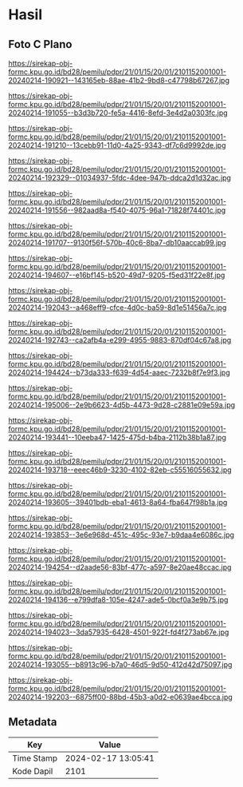 # Hasil

## Foto C Plano

https://sirekap-obj-formc.kpu.go.id/bd28/pemilu/pdpr/21/01/15/20/01/2101152001001-20240214-190921--143165eb-88ae-41b2-9bd8-c47798b67267.jpg

https://sirekap-obj-formc.kpu.go.id/bd28/pemilu/pdpr/21/01/15/20/01/2101152001001-20240214-191055--b3d3b720-fe5a-4416-8efd-3e4d2a0303fc.jpg

https://sirekap-obj-formc.kpu.go.id/bd28/pemilu/pdpr/21/01/15/20/01/2101152001001-20240214-191210--13cebb91-11d0-4a25-9343-df7c6d9992de.jpg

https://sirekap-obj-formc.kpu.go.id/bd28/pemilu/pdpr/21/01/15/20/01/2101152001001-20240214-192329--01034937-5fdc-4dee-947b-ddca2d1d32ac.jpg

https://sirekap-obj-formc.kpu.go.id/bd28/pemilu/pdpr/21/01/15/20/01/2101152001001-20240214-191556--982aad8a-f540-4075-96a1-71828f74401c.jpg

https://sirekap-obj-formc.kpu.go.id/bd28/pemilu/pdpr/21/01/15/20/01/2101152001001-20240214-191707--9130f56f-570b-40c6-8ba7-db10aaccab99.jpg

https://sirekap-obj-formc.kpu.go.id/bd28/pemilu/pdpr/21/01/15/20/01/2101152001001-20240214-194607--e16bf145-b520-49d7-9205-f5ed31f22e8f.jpg

https://sirekap-obj-formc.kpu.go.id/bd28/pemilu/pdpr/21/01/15/20/01/2101152001001-20240214-192043--a468eff9-cfce-4d0c-ba59-8d1e51456a7c.jpg

https://sirekap-obj-formc.kpu.go.id/bd28/pemilu/pdpr/21/01/15/20/01/2101152001001-20240214-192743--ca2afb4a-e299-4955-9883-870df04c67a8.jpg

https://sirekap-obj-formc.kpu.go.id/bd28/pemilu/pdpr/21/01/15/20/01/2101152001001-20240214-194424--b73da333-f639-4d54-aaec-7232b8f7e9f3.jpg

https://sirekap-obj-formc.kpu.go.id/bd28/pemilu/pdpr/21/01/15/20/01/2101152001001-20240214-195006--2e9b6623-4d5b-4473-9d28-c2881e09e59a.jpg

https://sirekap-obj-formc.kpu.go.id/bd28/pemilu/pdpr/21/01/15/20/01/2101152001001-20240214-193441--10eeba47-1425-475d-b4ba-2112b38b1a87.jpg

https://sirekap-obj-formc.kpu.go.id/bd28/pemilu/pdpr/21/01/15/20/01/2101152001001-20240214-193718--eeec46b9-3230-4102-82eb-c55516055632.jpg

https://sirekap-obj-formc.kpu.go.id/bd28/pemilu/pdpr/21/01/15/20/01/2101152001001-20240214-193605--39401bdb-eba1-4613-8a64-fba647f98b1a.jpg

https://sirekap-obj-formc.kpu.go.id/bd28/pemilu/pdpr/21/01/15/20/01/2101152001001-20240214-193853--3e6e968d-451c-495c-93e7-b9daa4e6086c.jpg

https://sirekap-obj-formc.kpu.go.id/bd28/pemilu/pdpr/21/01/15/20/01/2101152001001-20240214-194254--d2aade56-83bf-477c-a597-8e20ae48ccac.jpg

https://sirekap-obj-formc.kpu.go.id/bd28/pemilu/pdpr/21/01/15/20/01/2101152001001-20240214-194136--e799dfa8-105e-4247-ade5-0bcf0a3e9b75.jpg

https://sirekap-obj-formc.kpu.go.id/bd28/pemilu/pdpr/21/01/15/20/01/2101152001001-20240214-194023--3da57935-6428-4501-922f-fd4f273ab67e.jpg

https://sirekap-obj-formc.kpu.go.id/bd28/pemilu/pdpr/21/01/15/20/01/2101152001001-20240214-193055--b8913c96-b7a0-46d5-9d50-412d42d75097.jpg

https://sirekap-obj-formc.kpu.go.id/bd28/pemilu/pdpr/21/01/15/20/01/2101152001001-20240214-192203--6875ff00-88bd-45b3-a0d2-e0639ae4bcca.jpg


## Metadata

| Key        | Value               |
| ---------- | ------------------- |
| Time Stamp | 2024-02-17 13:05:41 |
| Kode Dapil | 2101                |




